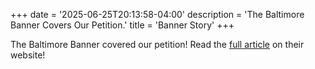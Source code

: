 +++
date = '2025-06-25T20:13:58-04:00'
description = 'The Baltimore Banner Covers Our Petition.'
title = 'Banner Story'
+++

The Baltimore Banner covered our petition!  Read the [full article](https://www.thebaltimorebanner.com/community/local-news/catonsville-armory-cannabis-incubator-VIKZDB3PLNFQVCULA3U435TR6M/) on their website! 